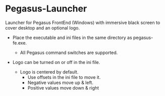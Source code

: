 # Pegasus-Launcher
Launcher for Pegasus FrontEnd (Windows) with immersive black screen to cover desktop and an optional logo.

* Place the executable and ini files in the same directory as pegasus-fe.exe.
  * All Pegasus command switches are supported.

* Logo can be turned on or off in the ini file.
  * Logo is centered by default.
    * Use offsets in the ini file to move it.
    * Negative values move up & left.
    * Positive values move down & right
